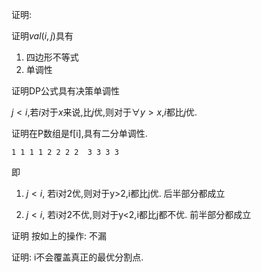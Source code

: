 
证明:

证明$val(i,j)$具有

1. 四边形不等式
2. 单调性


证明DP公式具有决策单调性



$j < i$,若$i$对于$x$来说,比$j$优,则对于$\forall y >x$,$i$都比$j$优.



证明在P数组是f[i],具有二分单调性.

```
1 1 1 1 2 2 2 2  3 3 3 3
```

即

1. $j<i$, 若i对2优,则对于y>2,i都比j优. 后半部分都成立

2. $j<i$, 若i对2不优,则对于y<2,i都比j都不优. 前半部分都成立






证明 按如上的操作: 不漏

证明: i不会覆盖真正的最优分割点.
